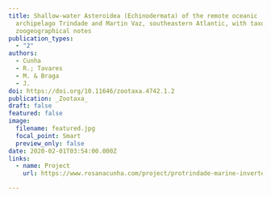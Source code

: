 ```yaml
---
title: Shallow-water Asteroidea (Echinodermata) of the remote oceanic
  archipelago Trindade and Martin Vaz, southeastern Atlantic, with taxonomic and
  zoogeographical notes
publication_types:
  - "2"
authors:
  - Cunha
  - R.; Tavares
  - M. & Braga
  - J.
doi: https://doi.org/10.11646/zootaxa.4742.1.2
publication: _Zootaxa_
draft: false
featured: false
image:
  filename: featured.jpg
  focal_point: Smart
  preview_only: false
date: 2020-02-01T03:54:00.000Z
links:
  - name: Project
    url: https://www.rosanacunha.com/project/protrindade-marine-invertebrate-project/

---
```

